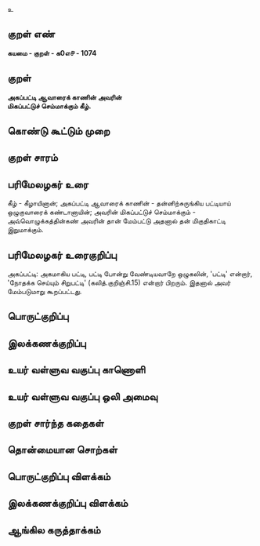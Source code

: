 உ

## குறள் எண் 

**கயமை - குறள் - க0எ௪ - 1074**

## குறள் 

**அகப்பட்டி ஆவாரைக் காணின் அவரின்  
மிகப்பட்டுச் செம்மாக்கும் கீழ்.** 

## கொண்டு கூட்டும் முறை


## குறள் சாரம் 


## பரிமேலழகர் உரை

கீழ் - கீழாயினான்; அகப்பட்டி ஆவாரைக் காணின் - தன்னிற்சுருங்கிய பட்டியாய் ஒழுகுவாரைக் கண்டானாயின்; அவரின் மிகப்பட்டுச் செம்மாக்கும் - அவ்வொழுக்கத்தின்கண் அவரின் தான் மேம்பட்டு அதனால் தன் மிகுதிகாட்டி இறுமாக்கும்.

## பரிமேலழகர் உரைகுறிப்பு   

அகப்பட்டி: அகமாகிய பட்டி, பட்டி போன்று வேண்டியவாறே ஒழுகலின், 'பட்டி' என்றார், 'நோதக்க செய்யும் சிறுபட்டி' (கலித்.குறிஞ்சி.15) என்றார் பிறரும். இதனால் அவர் மேம்படுமாறு கூறப்பட்டது.

## பொருட்குறிப்பு 


## இலக்கணக்குறிப்பு  


## உயர் வள்ளுவ வகுப்பு காணொளி


## உயர் வள்ளுவ வகுப்பு ஒலி அமைவு 

 
## குறள் சார்ந்த கதைகள் 


## தொன்மையான சொற்கள்


## பொருட்குறிப்பு விளக்கம்


## இலக்கணக்குறிப்பு விளக்கம்


## ஆங்கில கருத்தாக்கம் 


